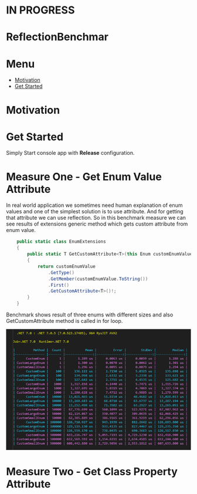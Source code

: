 # IN PROGRESS

# ReflectionBenchmar


# Menu

* [Motivation](#motivation)
* [Get Started](#get-started)

# Motivation

# Get Started
Simply Start console app with **Release** configuration.

# Measure One - Get Enum Value Attribute
In real world application we sometimes need human explanation of enum values and one of the simplest solution is to use attribute. And for getting that attribute we can use reflection.
So in this benchmark measure we can see results of extensions generic method which gets custom attribute from enum value.

```C#
    public static class EnumExtensions
    {
        public static T GetCustomAttribute<T>(this Enum customEnumValue) where T : Attribute
        {
            return customEnumValue
                .GetType()
                .GetMember(customEnumValue.ToString())
                .First()
                .GetCustomAttribute<T>()!;
        }
    }
```

Benchmark shows result of three enums with different sizes and also GetCustomAttribute method is called in for loop. 

![Measure One - Get Enum Attribute](./doc/img/getEnumAttribute.png)

# Measure Two - Get Class Property Attribute